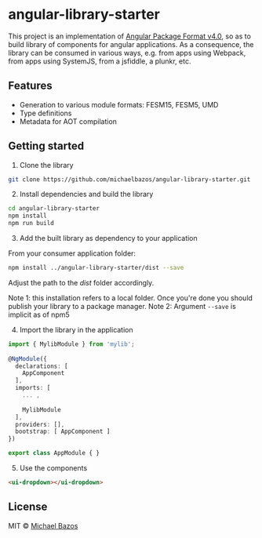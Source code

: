 # angular-library-starter

This project is an implementation of [Angular Package Format v4.0](https://goo.gl/AMOU5G), so as to build library of components for angular applications. As a consequence, the library can be consumed in various ways, e.g. from apps using Webpack, from apps using SystemJS, from a jsfiddle, a plunkr, etc.

## Features

 - Generation to various module formats: FESM15, FESM5, UMD
 - Type definitions
 - Metadata for AOT compilation

## Getting started

1. Clone the library

  ```sh
  git clone https://github.com/michaelbazos/angular-library-starter.git
  ```
  
2. Install dependencies and build the library

  ```sh
  cd angular-library-starter
  npm install
  npm run build
  ```
  
3. Add the built library as dependency to your application

From your consumer application folder:

  ```sh
  npm install ../angular-library-starter/dist --save
  ```
  
  Adjust the path to the _dist_ folder accordingly.
  
  Note 1: this installation refers to a local folder. Once you're done you should publish your library to a package manager.
  Note 2: Argument `--save` is implicit as of npm5
  
4. Import the library in the application

  ```ts
  import { MylibModule } from 'mylib';
   
  @NgModule({
    declarations: [
      AppComponent
    ],
    imports: [
      ... ,
   
      MylibModule
    ],
    providers: [],
    bootstrap: [ AppComponent ]
  })
  
  export class AppModule { }
  ```

5. Use the components

  ```html
  <ui-dropdown></ui-dropdown>
  ```

## License

MIT © [Michael Bazos](mailto:micabazos@gmail.com)
